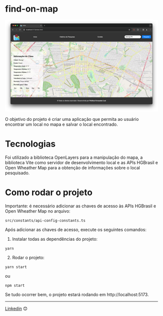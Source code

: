 # find-on-map

![find-on-map](img/find-on-map.png)

O objetivo do projeto é criar uma aplicação que permita ao usuário encontrar um local no mapa e salvar o local encontrado.

# Tecnologias

Foi utilizado a biblioteca OpenLayers para a manipulação do mapa, a biblioteca Vite como servidor de desenvolvimento local e as APIs HGBrasil e Open Wheather Map para a obtenção de informações sobre o local pesquisado.

# Como rodar o projeto
Importante: é necessário adicionar as chaves de acesso às APIs HGBrasil e Open Wheather Map no arquivo:

```
src/constants/api-config-constants.ts
```

Após adicionar as chaves de acesso, execute os seguintes comandos:

1) Instalar todas as dependências do projeto:
```
yarn
```
2) Rodar o projeto:
```
yarn start
```
ou
```
npm start
```
Se tudo ocorrer bem, o projeto estará rodando em http://localhost:5173.

---
[Linkedin](https://www.linkedin.com/in/wellitonfernandes/) 😊